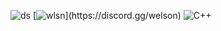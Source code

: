  ![ds](https://dcbadge.limes.pink/api/shield/1110652337250373695) [![wlsn](https://dcbadge.limes.pink/api/server/[INVITE](https://discord.gg/welson))](https://discord.gg/welson) ![C++](https://img.shields.io/badge/c++-%2300599C.svg?style=for-the-badge&logo=c%2B%2B&logoColor=white)

